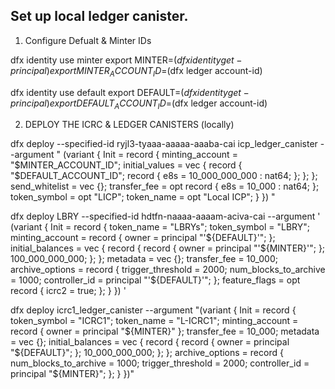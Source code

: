 
## Set up local ledger canister.

1. Configure Defualt & Minter IDs

dfx identity use minter
export MINTER=$(dfx identity get-principal)
export MINTER_ACCOUNT_ID=$(dfx ledger account-id)

dfx identity use default
export DEFAULT=$(dfx identity get-principal)
export DEFAULT_ACCOUNT_ID=$(dfx ledger account-id)

2. DEPLOY THE ICRC & LEDGER CANISTERS (locally)

  dfx deploy --specified-id ryjl3-tyaaa-aaaaa-aaaba-cai icp_ledger_canister --argument "
    (variant {
      Init = record {
        minting_account = \"$MINTER_ACCOUNT_ID\";
        initial_values = vec {
          record {
            \"$DEFAULT_ACCOUNT_ID\";
            record {
              e8s = 10_000_000_000 : nat64;
            };
          };
        };
        send_whitelist = vec {};
        transfer_fee = opt record {
          e8s = 10_000 : nat64;
        };
        token_symbol = opt \"LICP\";
        token_name = opt \"Local ICP\";
      }
    })
  "

  dfx deploy LBRY --specified-id hdtfn-naaaa-aaaam-aciva-cai --argument '
  (variant {
    Init = record {
      token_name = "LBRYs";
      token_symbol = "LBRY";
      minting_account = record {
        owner = principal "'${DEFAULT}'";
      };
      initial_balances = vec {
        record {
          record {
            owner = principal "'${MINTER}'";
          };
          100_000_000_000;
        };
      };
      metadata = vec {};
      transfer_fee = 10_000;
      archive_options = record {
        trigger_threshold = 2000;
        num_blocks_to_archive = 1000;
        controller_id = principal "'${DEFAULT}'";
      };
      feature_flags = opt record {
        icrc2 = true;
      };
    }
  })
'

dfx deploy icrc1_ledger_canister --argument "(variant { Init =
record {
     token_symbol = \"ICRC1\";
     token_name = \"L-ICRC1\";
     minting_account = record { owner = principal \"${MINTER}\" };
     transfer_fee = 10_000;
     metadata = vec {};
     initial_balances = vec { record { record { owner = principal \"${DEFAULT}\"; }; 10_000_000_000; }; };
     archive_options = record {
         num_blocks_to_archive = 1000;
         trigger_threshold = 2000;
         controller_id = principal \"${MINTER}\";
     };
 }
})"